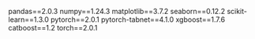 pandas==2.0.3
numpy==1.24.3
matplotlib==3.7.2
seaborn==0.12.2
scikit-learn==1.3.0
pytorch==2.0.1
pytorch-tabnet==4.1.0
xgboost==1.7.6
catboost==1.2
torch==2.0.1